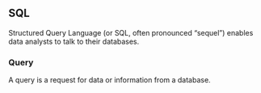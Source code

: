 ## SQL

Structured Query Language (or SQL, often pronounced “sequel”) enables data analysts to talk to their databases.

### Query

A query is a request for data or information from a database.
